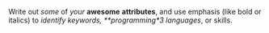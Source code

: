 Write out _some_ of *your* **awesome** __attributes__, and use emphasis (like bold or italics) to _identify keywords, **programming*3 languages_, or skills. 
